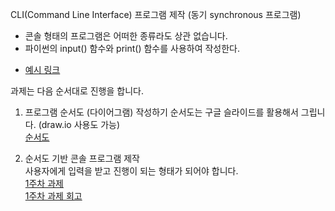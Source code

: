 CLI(Command Line Interface) 프로그램 제작 (동기 synchronous 프로그램)
* 콘솔 형태의 프로그램은 어떠한 종류라도 상관 없습니다. 
* 파이썬의 input() 함수와 print() 함수를 사용하여 작성한다.
 - [예시 링크](https://www.youtube.com/watch?v=EKy4m5FxhjE)

과제는 다음 순서대로 진행을 합니다.

1. 프로그램 순서도 (다이어그램) 작성하기
순서도는 구글 슬라이드를 활용해서 그립니다. (draw.io 사용도 가능)</br>
[순서도](https://viewer.diagrams.net/?tags=%7B%7D&lightbox=1&highlight=0000ff&edit=_blank&layers=1&nav=1&title=%E1%84%8C%E1%85%A6%E1%84%86%E1%85%A9%E1%86%A8%20%E1%84%8B%E1%85%A5%E1%86%B9%E1%84%82%E1%85%B3%E1%86%AB%20%E1%84%83%E1%85%A1%E1%84%8B%E1%85%B5%E1%84%8B%E1%85%A5%E1%84%80%E1%85%B3%E1%84%85%E1%85%A2%E1%86%B7.drawio#R%3Cmxfile%3E%3Cdiagram%20id%3D%22C5RBs43oDa-KdzZeNtuy%22%20name%3D%22Page-1%22%3E7V3Zdpu6Gn6aXMZLA%2BNlmmn3nLQ7bbo7XHURm9icYpONceL06Q%2FYCKMhgG2BBGkusozAGPRP3z9JJ%2Fh8vr6OvcfZh2jihycITNYn%2BOIEIcc00v%2FZwAsZMLcD0ziYbIfgbuAu%2BO3ngyAfXQUTf0ldmERRmASP9OA4Wiz8cUKNeXEcPdOXPUQh%2FauP3tTnBu7GXsiPfgsmySx%2FC2Tvxv%2Fyg%2BmM%2FDK03O2ZuUcuzt9kOfMm0XNpCF%2Be4PM4ipLtp%2Fn63A%2BzuSPz8u39y7fw5pd1%2FZ9Py3%2B9f97998vHr6fbm13t85XiFWJ%2FkRx864fbxfordOb46dv7yfLm%2Ffyv8fMpzKfhyQtX%2BYTlL5u8kBn0J%2BmE5odRnMyiabTwwsvd6Ls4Wi0mfvY7ID3aXXMTRY%2FpIEwH%2F%2BcnyUvOHd4qidKhWTIP87MNXzCfiGW0isd%2BxVvlFEy8eOonVW9vbS%2FM3rDELfn8XfvR3E%2Fil%2FSC2A%2B9JHiiWcrLOXNaXLeb%2FfRDToA9iOFytLhLXyHhCLJM4uhXwc2InsqUSx%2Bz6%2BbraSbPo4cweh7P0tuMltnNfmaXP8%2BCxL979DaT%2BJxetjcJnvw48deVc0bOgpzFcv2Bc2l63gkjBPnYrCSI5Drpswz5aR4AyxNWrud5RxXPA%2B%2FuwvkxQ3dX7vfrr%2Fc%2F7U93v04Nh6MGFpLjxrtPDRM1hV4YTBfp53E6hX6cDmRcGaSq%2Fyw%2FMQ8mky21%2FGXw27vf3C%2Bj12MULJLNq5jvTswLITmqmYfl%2F8KA5b9C2QiRXJyCEQJuznqN5zq%2F3W32%2FKV7Yfob0cPD0k842hQPcbjwIPNNC48BZQuPmKDIBJTShACPbAO62DQc7NjAdeg7bh88v8lRVBcLKY8SxGTXQ0gLJj1aSMHIBMR%2BHUrS9oXScFXIoL8Oku%2Blzz%2ByW43M%2FOhind95c%2FBCDhbpm34vH5S%2BlR3uvrY5It9TJu9IL2NpcXIIhaTXQw4NacYy5RDbcXSXQ8iTZ%2B4vVhyF4lk0v18tXwHiZSzPAf39BGEPlA5plO7yKN0RgHQSC5AP0nlYeLmY8LwehsHj0tdpJh16Ht1G84jtUVszSSBLaSbPY99L%2FHTsPPULvXGmDjgWLawDrJ9c734ZhavEP4vHubXYjO6OjE4pwIInAS8LPU6UYayWqEAeaVi4mZjHejtq62VHDZWAaQeSfpTO1AGmkWVhGjS5wK2BTZujWz8O0mnLbH4bWEo%2BRBK7RNABI4Dd3Z9FCTlEzggARom%2B4hZx98aQcbcMnAL%2F3U85jLu1nRTuvmdx7L2ULsuB06uvhAHzs5ZV%2BZjQqbw%2B%2FbB9Arm%2BH%2B%2Fxk3i4YsxZKdpSAjTAdE1qxolU6ItBiTiWg8h%2BmCVW3oq5h9giYKrO4pNonnxzL3bL2jYwxFjAE5XeNTH2qqJp%2B6phw6CFHAIkVa1WTlJJTr%2FMMkz%2BcTW%2FzyQURA9lkU2fP2Vgy5tnwhgmG6oBnssOTA1N%2FHGwDKJFx7khzBo04j2VBReL%2FCWrLcFVAsvFyLAAg9XIcE9h7wQTkkR%2FnQZwZSuA44jPQ50f%2FpJjiJS5k%2FZwTsYdy51Z3Qr0eRRGGa0W0SK7y0MQhsxQeyJKB4ZsPqBhdJm9NZXGusHJHrHu9ICVs5I7Z5bFFtYIrWT5NJtaaM0KJCwC7rXzRSp5VYovgm0SSyS%2BSG6qDvVFyG0YU9qea2LxrokKWVYlS5Z0tHucIuUBaMk%2FtDYQ8z77NM0%2BER%2By13CT8xSdhpFhsy1rZonVl6Z%2BYifQsak4mdJDylKcR5THIFt1HkmJ6rA0qdXUa7BMrTQpee4SNW5D74WjiDYpygKxE561BHoQdYnqLcxN4ceIm8C35Xi5jLGy%2BdhIp56XLa7L1DFptofnBWpsnmwdZzbUcTZQpeOEaRUeuutceERYVUbhEXRtJjx8cpTb1b6fZfcnu62%2FoLae1raY9gjI6O%2BWS3t57CKGkpoItrTsLhhhgHom2BYfnz4bJ5kf3W%2B%2FnHHLi6CeOrfcUaJBd5oPug7tmltuXYi4C%2Be8MXpRFzcWKjm%2B%2BE7nHiPCfVLCxqbBJHC013K2mtqJAzI8kqWLQH4F8Y%2BDQl%2BIVtsYUZGvusuR0UGgzOYl%2Fy7xkhWf1O1zBRSma84LCFmyn2ZLkQKhuuWDOR%2BixXKTVwCffaI2hjL7bOsEFkXT2upwFjvrarIKvXUAxY6RwWtj8YXKiljExOdz5CSd9xBt9PGOLax%2FVxE5cbqNfZ6lFziP6818ktMkCbimC9Cy%2BtgTdL6RBHJiuj2Rlc1aeZXa1fZnt7fQA3ZVSo0M39JwMKKUwrHJeqmwS%2Fz6amHXW1Maeq3CIGzrl6M0wAibTOEqvlhzI6mL20ed8RpaOKzTnC7w0V9liEOFf1RGOypDrx66V0Iof4jfDvH1CqghvtN9X3thv2ovQK29ACO4BZ4p0qTPiAxLL8GoxAymZRj6mxLROnRyAIgfLv23zACnqTuCMaSghU5B4ErFSLUxevF4FiymHNX6le1i40WGIFzXbbwImr0x5QeabcnJsaqoZ70pN%2FQy5WpynUctHtVV80wlFFNQ8C9OrGDMJGKMjktIeDB45QUhx1Z9DvIjm86xGILWAVE1JmpNZ%2FOA6W%2Fv16DmHDKLL6ifc35RqrswNSmDmnVXN0bnex3SyQkjHgb2edY143SsBhHqEZTBTZEc1grIYT7t%2Fvn2elBSwqXalbtOJLLSA9dJ3ygoFvT8iWdbWQvt5Dn4%2B90niD7%2FvLicQHDz%2FNu8ENS5KCwrbBwoarKIFqoUQzCygNyqQpIlb2Mdc%2BEbqlmgSZncKCtREcoNH9tT2EwkU27MavOVVeMarcgNs%2B5hi3Kjxt71zE6RaktN5I0v7hBTsX%2FyVmenTAj17fGp5LGh9fiw0N00G0J3GU0%2B4plWGvgeStYDNtWJWK%2FyFax2HbGhUN%2FpJ%2FVJMO0P9Y%2BivttT6vNNz510BbndhpTprKBl8AaXmMBuQmVqCgYP3HFIKD%2FdNglW8m7fZM4UtaX0PgJjNNWApl65gmJnppKXkSTeeGAJZMbnEKlAsoxcJyrQFJXN9l4IiKGpFwJl67ZVPnc5Ybbi%2Few%2BSwACmkmANUwJkK7dxZVe0DBHdDzLthhKtVzr5fBm%2FEu84itg9CmkLjhOymoaNjpyF0K6t6uDQmq1zeCH1XfuB9VbEuZac%2BZKj%2FKLpR4xu1M5Des791%2FPA9G6Jf%2Fd1xf0QMLnanU7Koh45%2F3K27R4aKuCChmUsh6hAQxq2rVPaZh8nQRxNthlxs%2BjxUSY7Gi8ZSqN1tS5HszWbpZgE0pXkO1gRVsa8LKV4KxS9NJxrLJahyMAkQYxTLPpkmadVfMzeyIZoB1tjw16A0VG27elvXuHH4ngyNnEAxI26kuPv6s4aqu04EOkHDqCgsfVzAvW89AdJLkSO57RsV5aB6CIp9Am%2BDRYRJR6CyNmJW0RKLKKCEc3sIhv6VGh7yTrLburxasZDOGwDSktR6NsXoiynTc2Cw0OMZ%2FBRHNtwUqDdpcpXZuP5u5WehwgAQq7QvjdtdUSoOCINwnPyF6U9S33QK%2FlcyCxMv1xgwpOk%2BIHWQaSGsQid2ZWOemsLB4KWoOHgCOaCph2%2Fg8fctTd%2F9mxkJRElck0mmgfaCC8JsISrFN04Xupue27R8TGiAv0rCpG7PKplQEoMTKFtUrMVgYShF07PDHUQgSZjTtutWSkCgyZJo219V9BmTBawzxXMIywDtER2igxS4XOKjyi4uCIMmPZClCwyKgwxSW9S1iM0k3MZrjoO0hKcJnMhiMuROXb1V4veX%2BSV7yq3jmCrsx6Khv0Lh%2FGJzBJyHGYKBVbjIJ3kWIFrzrkBSxEK3mj683ZKuFrvbOu1wKUrtrN9npisDvq8TnI0hpMXsK0OzGd%2FSsEdGWGeAzGdBL20td2Qsh7SCpkX7K4FtmFBnkIZQvxVD95iSDXGe3B5fdbHrn0OHNXvClxBsj%2BTMoyd5APUQ9CFhrn5HJ3TBtZECxjrLkrtuMhGfYEmqQTTGcLonRv%2B4O6WfYEmF0IpNICZ4NZmKDpcuV7o1Kb%2Fp0UMFb3s7BfQJ3AWNi%2FUs1CCuXEgDCSukYXuTNbi9aiViIyVqLhBkABel%2FMzRnwwVu%2FBrB6Fhqy2W5UV1DQCUULV7cWHCpa%2FvsRTZCt7Amm0kfZG4yyb6mbhVf2tPLWRdkjTlHc%2BE9%2B9sV%2Fhu1wpcfdFasK8%2Bn964OWF5pkxFxFdcU2Vtl1aBIzYs70KNdeLzuUKeRMXikoRoAHlnq8LnZV%2BM8yiRurQSAzPYyjbPvA3eXZ%2Bqkfokk265f%2FBw%3D%3D%3C%2Fdiagram%3E%3C%2Fmxfile%3E)

1. 순서도 기반 콘솔 프로그램 제작</br>
사용자에게 입력을 받고 진행이 되는 형태가 되어야 합니다.<br/>
[1주차 과제](/1st/1st_assign.py)</br>
[1주차 과제 회고](/1st/review.md)

